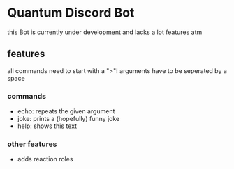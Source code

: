 # Quantum Discord Bot

this Bot is currently under development and lacks a lot features atm

## features

all commands need to start with a ">"!
arguments have to be seperated by a space

### commands

- echo: repeats the given argument
- joke: prints a (hopefully) funny joke
- help: shows this text

### other features

- adds reaction roles
